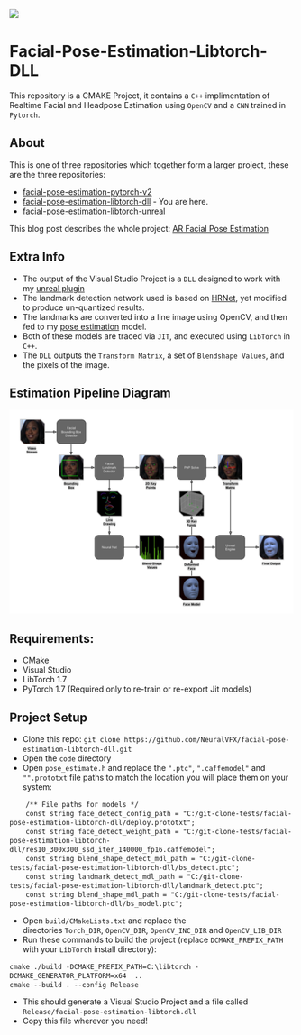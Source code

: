 ![](https://github.com/NeuralVFX/facial-pose-estimation-unity/blob/master/examples/example_celeb_c.gif)
# Facial-Pose-Estimation-Libtorch-DLL

This repository is a CMAKE Project, it contains a `C++` implimentation of Realtime Facial and Headpose Estimation using `OpenCV` and a `CNN` trained in `Pytorch`.

## About
This is one of three repositories which together form a larger project, these are the three repositories:
- [facial-pose-estimation-pytorch-v2](https://github.com/NeuralVFX/facial-pose-estimation-pytorch-v2)
- [facial-pose-estimation-libtorch-dll](https://github.com/NeuralVFX/facial-pose-estimation-libtorch-dll) - You are here.
- [facial-pose-estimation-libtorch-unreal](https://github.com/NeuralVFX/facial-pose-estimation-libtorch-unreal)

This blog post describes the whole project: [AR Facial Pose Estimation](http://neuralvfx.com/augmented-reality/ar-facial-pose-estimation/)

## Extra Info
- The output of the Visual Studio Project is a `DLL` designed to work with my [unreal plugin](https://github.com/NeuralVFX/facial-pose-estimation-libtorch-unreal)
- The landmark detection network used is based on [HRNet](https://github.com/HRNet/HRNet-Facial-Landmark-Detection), yet modified to produce un-quantized results.
- The landmarks are converted into a line image using OpenCV, and then fed to my [pose estimation](https://github.com/NeuralVFX/facial-pose-estimation-pytorch-v2) model.
- Both of these models are traced via `JIT`, and executed using `LibTorch` in `C++`.
- The `DLL` outputs the `Transform Matrix`, a set of `Blendshape Values`, and the pixels of the image.

## Estimation Pipeline Diagram
![](examples/diagram.png)

## Requirements:
- CMake
- Visual Studio
- LibTorch 1.7
- PyTorch 1.7 (Required only to re-train or re-export Jit models)

## Project Setup
- Clone this repo: `git clone https://github.com/NeuralVFX/facial-pose-estimation-libtorch-dll.git`
- Open the `code` directory
- Open `pose_estimate.h` and replace the `".ptc"`, `".caffemodel"` and `"".prototxt` file paths to match the location you will place them on your system:
```
	/** File paths for models */
	const string face_detect_config_path = "C:/git-clone-tests/facial-pose-estimation-libtorch-dll/deploy.prototxt";
	const string face_detect_weight_path = "C:/git-clone-tests/facial-pose-estimation-libtorch-dll/res10_300x300_ssd_iter_140000_fp16.caffemodel";
	const string blend_shape_detect_mdl_path = "C:/git-clone-tests/facial-pose-estimation-libtorch-dll/bs_detect.ptc";
	const string landmark_detect_mdl_path = "C:/git-clone-tests/facial-pose-estimation-libtorch-dll/landmark_detect.ptc";
	const string blend_shape_mdl_path = "C:/git-clone-tests/facial-pose-estimation-libtorch-dll/bs_model.ptc";
```

- Open `build/CMakeLists.txt` and replace the directories `Torch_DIR`, `OpenCV_DIR`, `OpenCV_INC_DIR` and `OpenCV_LIB_DIR`
- Run these commands to build the project (replace `DCMAKE_PREFIX_PATH` with your `LibTorch` install directory):
```
cmake ./build -DCMAKE_PREFIX_PATH=C:\libtorch -DCMAKE_GENERATOR_PLATFORM=x64  ..
cmake --build . --config Release
```
- This should generate a Visual Studio Project and a file called `Release/facial-pose-estimation-libtorch.dll`
- Copy this file wherever you need!

